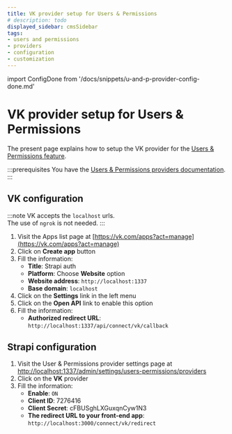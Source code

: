 ```yaml
---
title: VK provider setup for Users & Permissions
# description: todo
displayed_sidebar: cmsSidebar
tags:
- users and permissions
- providers
- configuration
- customization
---
```


import ConfigDone from '/docs/snippets/u-and-p-provider-config-done.md'

# VK provider setup for Users & Permissions

The present page explains how to setup the VK provider for the [Users & Permissions feature](/user-docs/features/users-permissions).

:::prerequisites
You have the [Users & Permissions providers documentation](/dev-docs/configurations/users-and-permissions-providers).
:::

## VK configuration 

:::note
VK accepts the `localhost` urls. <br/>
The use of `ngrok` is not needed.
:::

1. Visit the Apps list page at [https://vk.com/apps?act=manage](https://vk.com/apps?act=manage)
2. Click on **Create app** button
3. Fill the information:
   - **Title**: Strapi auth
   - **Platform**: Choose **Website** option
   - **Website address**: `http://localhost:1337`
   - **Base domain**: `localhost`
4. Click on the **Settings** link in the left menu
5. Click on the **Open API** link to enable this option
6. Fill the information:
   - **Authorized redirect URL**: `http://localhost:1337/api/connect/vk/callback`

## Strapi configuration

1. Visit the User & Permissions provider settings page at [http://localhost:1337/admin/settings/users-permissions/providers](http://localhost:1337/admin/settings/users-permissions/providers)
2. Click on the **VK** provider
3. Fill the information:
   - **Enable**: `ON`
   - **Client ID**: 7276416
   - **Client Secret**: cFBUSghLXGuxqnCyw1N3
   - **The redirect URL to your front-end app**: `http://localhost:3000/connect/vk/redirect`

<ConfigDone />
